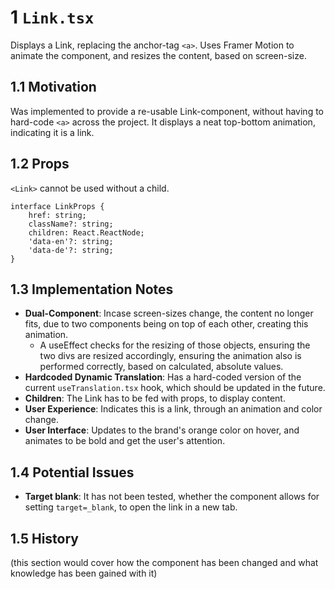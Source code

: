 # 1 `Link.tsx`

Displays a Link, replacing the anchor-tag `<a>`. Uses Framer Motion to animate the component, and resizes the content, based on screen-size. 

## 1.1 Motivation
Was implemented to provide a re-usable Link-component, without having to hard-code `<a>` across the project. 
It displays a neat top-bottom animation, indicating it is a link. 

## 1.2 Props

`<Link>` cannot be used without a child. 

```tsx
interface LinkProps {
    href: string;
    className?: string;
    children: React.ReactNode;
    'data-en'?: string;
    'data-de'?: string;
}
```

## 1.3 Implementation Notes
- **Dual-Component**: Incase screen-sizes change, the content no longer fits, due to two components being on top of each other, creating this animation. 
  - A useEffect checks for the resizing of those objects, ensuring the two divs are resized accordingly, ensuring the animation also is performed correctly, based on calculated, absolute values. 
- **Hardcoded Dynamic Translation**: Has a hard-coded version of the current `useTranslation.tsx` hook, which should be updated in the future. 
- **Children**: The Link has to be fed with props, to display content. 
- **User Experience**: Indicates this is a link, through an animation and color change.
- **User Interface**: Updates to the brand's orange color on hover, and animates to be bold and get the user's attention. 

## 1.4 Potential Issues
- **Target blank**: It has not been tested, whether the component allows for setting `target=_blank`, to open the link in a new tab. 

## 1.5 History
(this section would cover how the component has been changed and what knowledge has been gained with it)